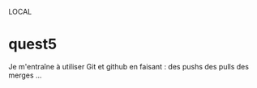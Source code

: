LOCAL
# quest5
Je m'entraîne à utiliser Git et github en faisant :
des pushs
des pulls
des merges
...
